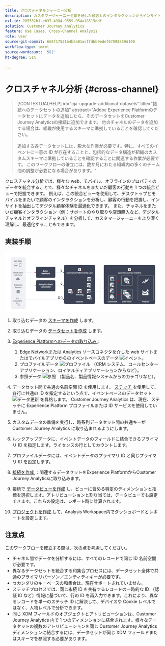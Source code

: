 ```yaml
---
title: クロスチャネルジャーニー分析
description: カスタマージャーニー全体を通した顧客とのインタラクションからインサイトを分析および抽出します。
exl-id: 285532b1-eb37-4984-9559-054a18515ddf
solution: Customer Journey Analytics
feature: Use Cases, Cross-Channel Analysis
role: User
source-git-commit: 668f17531b4b8a01acffdbb0edef07092859d100
workflow-type: tm+mt
source-wordcount: '582'
ht-degree: 51%

---
```


# クロスチャネル分析 {#cross-channel}

<!-- markdownlint-disable MD034 -->

>[!CONTEXTUALHELP]
>id="cja-upgrade-additional-datasets"
>title="接続へのデータセットの追加"
>abstract="Adobe Experience Platformのデータセットにデータを追加したら、そのデータセットをCustomer Journey Analyticsの接続に追加できます。 他のチャネルのデータを追加する場合は、組織が使用するスキーマに準拠していることを確認してください。<br><br> 追加する各データセットには、膨大な作業が必要です。特に、すべてのイベントに一意の ID が存在することと、包括的なデータ構造が組織のカスタムスキーマに準拠していることを確認することに関連する作業が必要です。 このワークフローの確立には、数か月にわたる組織内の多くのチーム間の調整が必要になる場合があります。"

<!-- markdownlint-enable MD034 -->

クロスチャネル分析では、様々な web、モバイル、オフラインのプロパティのデータを統合することで、様々なチャネルをまたいだ顧客の行動を 1 つの統合ビューで把握できます。 例えば、この統合ビューを使用して、デスクトップとモバイルをまたいで顧客のインタラクションを分析し、顧客の行動を把握し、インサイトを抽出してデジタル顧客体験を最適化できます。 また、チャネルをまたいだ顧客インタラクション（例：サポートのやり取りや店頭購入など、デジタルチャネルとオフラインチャネル）を分析して、カスタマージャーニーをより深く理解し、最適化することもできます。

## 実装手順

![ この節で説明する実装ステップのフロー。](../assets/cca-architecture.png)

1. 取り込むデータの [スキーマを作成](https://experienceleague.adobe.com/docs/experience-platform/xdm/tutorials/create-schema-ui.html?lang=ja) します。
1. 取り込むデータの [データセットを作成](https://experienceleague.adobe.com/docs/platform-learn/tutorials/data-ingestion/create-datasets-and-ingest-data.html?lang=ja) します。
1. [Experience Platformへのデータの取り込み ](https://experienceleague.adobe.com/docs/platform-learn/tutorials/data-ingestion/understanding-data-ingestion.html?lang=ja):
   1. Edge Networkまたは Analytics ソースコネクタを介した web サイトまたはモバイルアプリからのイベントベースのデータ ![ イベント ](https://spectrum.adobe.com/static/icons/workflow_18/Smock_Events_18_N.svg)。
   2. プロファイルデータ ![ プロファイル ](https://spectrum.adobe.com/static/icons/workflow_18/Smock_User_18_N.svg) （CRM システム、コールセンターアプリケーション、ロイヤルティアプリケーションからなど）。
   3. 参照データ ![ 参照 ](https://spectrum.adobe.com/static/icons/workflow_18/Smock_Search_18_N.svg) （製品名、製品情報システムからのカテゴリなど）。

1. データセット間で共通の名前空間 ID を使用します。 [ ステッチ ](../../stitching/overview.md) を使用して、各行に共通の ID を指定するという点で、イベントベースのデータセット ![ データ更新 ](https://spectrum.adobe.com/static/icons/workflow_18/Smock_DataRefresh_18_N.svg) を昇格します。 Customer Journey Analytics は、現在、ステッチに Experience Platform プロファイルまたは ID サービスを使用していません。
1. カスタムデータの準備を実行し、時系列データセット間の共通キーが Customer Journey Analytics に取り込まれるようにします。
1. ルックアップデータに、イベントデータのフィールドに結合できるプライマリ ID を指定します。ライセンスの行としてカウントします。
1. プロファイルデータには、イベントデータのプライマリ ID と同じプライマリ ID を設定します。
1. [ 接続を作成 ](../../connections/overview.md)：関連するデータセットをExperience PlatformからCustomer Journey Analyticsに取り込みます。
1. 接続で [データビューを作成](/help/data-views/create-dataview.md) し、ビューに含める特定のディメンションと指標を選択します。アトリビューションと割り当ては、データビューでも設定できます。これらの設定は、レポート時に計算されます。
1. [ プロジェクトを作成 ](/help/analysis-workspace/home.md) して、Analysis Workspace内でダッシュボードとレポートを設定します。

## 注意点

このワークフローを確立する際は、次の点を考慮してください。

* チャネル間でデータを分析するには、すべてのレコードで同じ ID 名前空間が必要です。
* 異なるデータセットを統合する和集合プロセスには、データセット全体で共通のプライマリパーソン／エンティティキーが必要です。
* セカンダリのキーベースの和集合は、現在サポートされていません。
* ステッチプロセスでは、同じ永続 ID を共有するレコードの一時的な ID （認証 ID など）情報に基づいて、行の ID を再入力できます。これにより、異なるレコードを単一のステッチ ID に解決して、デバイスや Cookie レベルではなく、人物レベルで分析できます。
* 同じ XDM フィールドのオブジェクトとアトリビューションは、Customer Journey Analytics 内で 1 つのディメンションに結合されます。様々なデータセットの複数のアトリビューションを同じ Customer Journey Analytics ディメンションに結合するには、データセットが同じ XDM フィールドまたはスキーマを参照する必要があります。

